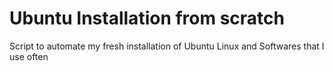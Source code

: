 # Ubuntu Installation from scratch
Script to automate my fresh installation of Ubuntu Linux and Softwares that I use often
